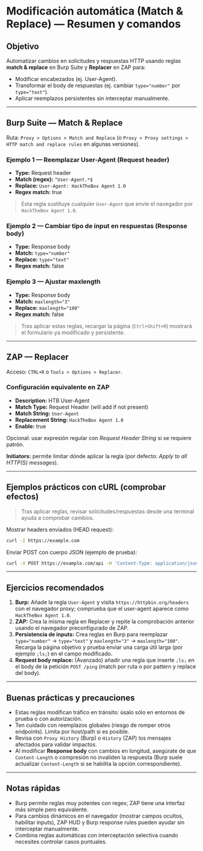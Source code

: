 # Modificación automática (Match & Replace) — Resumen y comandos

## Objetivo
Automatizar cambios en solicitudes y respuestas HTTP usando reglas **match & replace** en Burp Suite y **Replacer** en ZAP para:
- Modificar encabezados (ej. User-Agent).
- Transformar el body de respuestas (ej. cambiar `type="number"` por `type="text"`).
- Aplicar reemplazos persistentes sin interceptar manualmente.

---

## Burp Suite — Match & Replace
Ruta: `Proxy > Options > Match and Replace` (o `Proxy > Proxy settings > HTTP match and replace rules` en algunas versiones).

### Ejemplo 1 — Reemplazar User-Agent (Request header)
- **Type:** Request header  
- **Match (regex):** `^User-Agent.*$`  
- **Replace:** `User-Agent: HackTheBox Agent 1.0`  
- **Regex match:** true

> Esta regla sustituye cualquier `User-Agent` que envíe el navegador por `HackTheBox Agent 1.0`.

### Ejemplo 2 — Cambiar tipo de input en respuestas (Response body)
- **Type:** Response body  
- **Match:** `type="number"`  
- **Replace:** `type="text"`  
- **Regex match:** false

### Ejemplo 3 — Ajustar maxlength
- **Type:** Response body  
- **Match:** `maxlength="3"`  
- **Replace:** `maxlength="100"`  
- **Regex match:** false

> Tras aplicar estas reglas, recargar la página (`Ctrl+Shift+R`) mostrará el formulario ya modificado y persistente.

---

## ZAP — Replacer
Acceso: `CTRL+R` o `Tools > Options > Replacer`.

### Configuración equivalente en ZAP
- **Description:** HTB User-Agent  
- **Match Type:** Request Header (will add if not present)  
- **Match String:** `User-Agent`  
- **Replacement String:** `HackTheBox Agent 1.0`  
- **Enable:** true

Opcional: usar expresión regular con *Request Header String* si se requiere patrón.

**Initiators:** permite limitar dónde aplicar la regla (por defecto: *Apply to all HTTP(S) messages*).

---

## Ejemplos prácticos con cURL (comprobar efectos)
> Tras aplicar reglas, revisar solicitudes/respuestas desde una terminal ayuda a comprobar cambios.

Mostrar headers enviados (HEAD request):
```bash
curl -I https://example.com
```

Enviar POST con cuerpo JSON (ejemplo de prueba):
```bash
curl -X POST https://example.com/api -H 'Content-Type: application/json' -d '{"search":"london"}'
```

---

## Ejercicios recomendados
1. **Burp:** Añade la regla `User-Agent` y visita `https://httpbin.org/headers` con el navegador proxy; comprueba que el user-agent aparece como `HackTheBox Agent 1.0`.
2. **ZAP:** Crea la misma regla en Replacer y repite la comprobación anterior usando el navegador preconfigurado de ZAP.
3. **Persistencia de inputs:** Crea reglas en Burp para reemplazar `type="number"` → `type="text"` y `maxlength="3"` → `maxlength="100"`. Recarga la página objetivo y prueba enviar una carga útil larga (por ejemplo `;ls;`) en el campo modificado.
4. **Request body replace:** (Avanzado) añadir una regla que inserte `;ls;` en el body de la petición `POST /ping` (match por ruta o por pattern y replace del body).

---

## Buenas prácticas y precauciones
- Estas reglas modifican tráfico en tránsito: úsalo sólo en entornos de prueba o con autorización.
- Ten cuidado con reemplazos globales (riesgo de romper otros endpoints). Limita por host/path si es posible.
- Revisa con `Proxy History` (Burp) o `History` (ZAP) los mensajes afectados para validar impactos.
- Al modificar **Response body** con cambios en longitud, asegúrate de que `Content-Length` o compresión no invaliden la respuesta (Burp suele actualizar `Content-Length` si se habilita la opción correspondiente).

---

## Notas rápidas
- Burp permite reglas muy potentes con regex; ZAP tiene una interfaz más simple pero equivalente.
- Para cambios dinámicos en el navegador (mostrar campos ocultos, habilitar inputs), ZAP HUD y Burp response rules pueden ayudar sin interceptar manualmente.
- Combina reglas automáticas con interceptación selectiva cuando necesites controlar casos puntuales.
